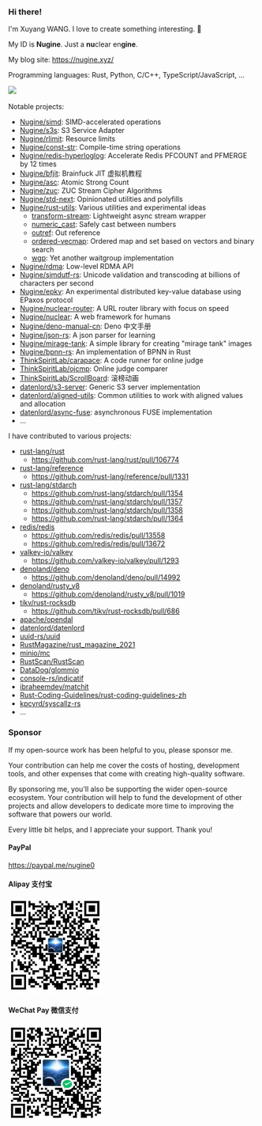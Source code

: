 ### Hi there!

I'm Xuyang WANG. I love to create something interesting. 👋

My ID is **Nugine**. Just a **nu**clear en**gine**. 

My blog site: <https://nugine.xyz/>

Programming languages: Rust, Python, C/C++, TypeScript/JavaScript, ...

<a href="https://github.com/anuraghazra/github-readme-stats"><img src="https://github-readme-stats.vercel.app/api?username=Nugine&show_icons=true"/></a>

Notable projects:

+ [Nugine/simd](https://github.com/Nugine/simd): SIMD-accelerated operations
+ [Nugine/s3s](https://github.com/Nugine/s3s): S3 Service Adapter
+ [Nugine/rlimit](https://github.com/Nugine/rlimit/): Resource limits
+ [Nugine/const-str](https://github.com/Nugine/const-str): Compile-time string operations
+ [Nugine/redis-hyperloglog](https://github.com/Nugine/redis-hyperloglog): Accelerate Redis PFCOUNT and PFMERGE by 12 times
+ [Nugine/bfjit](https://github.com/Nugine/bfjit): Brainfuck JIT 虚拟机教程
+ [Nugine/asc](https://github.com/Nugine/asc): Atomic Strong Count
+ [Nugine/zuc](https://github.com/Nugine/zuc): ZUC Stream Cipher Algorithms
+ [Nugine/std-next](https://github.com/Nugine/std-next): Opinionated utilities and polyfills
+ [Nugine/rust-utils](https://github.com/Nugine/rust-utils): Various utilities and experimental ideas
    + [transform-stream](https://github.com/Nugine/rust-utils/tree/main/crates/transform-stream): Lightweight async stream wrapper
    + [numeric_cast](https://github.com/Nugine/rust-utils/tree/main/crates/numeric_cast): Safely cast between numbers
    + [outref](https://github.com/Nugine/rust-utils/tree/main/crates/outref): Out reference
    + [ordered-vecmap](https://github.com/Nugine/rust-utils/tree/main/crates/ordered-vecmap): Ordered map and set based on vectors and binary search
    + [wgp](https://github.com/Nugine/rust-utils/tree/main/crates/wgp): Yet another waitgroup implementation
+ [Nugine/rdma](https://github.com/Nugine/rdma): Low-level RDMA API
+ [Nugine/simdutf-rs](https://github.com/Nugine/simdutf-rs): Unicode validation and transcoding at billions of characters per second
+ [Nugine/epkv](https://github.com/Nugine/epkv): An experimental distributed key-value database using EPaxos protocol
+ [Nugine/nuclear-router](https://github.com/Nugine/nuclear-router): A URL router library with focus on speed
+ [Nugine/nuclear](https://github.com/Nugine/nuclear): A web framework for humans
+ [Nugine/deno-manual-cn](https://github.com/Nugine/deno-manual-cn): Deno 中文手册
+ [Nugine/json-rs](https://github.com/Nugine/json-rs): A json parser for learning
+ [Nugine/mirage-tank](https://github.com/Nugine/mirage-tank): A simple library for creating "mirage tank" images
+ [Nugine/bpnn-rs](https://github.com/Nugine/bpnn-rs): An implementation of BPNN in Rust
+ [ThinkSpiritLab/carapace](https://github.com/ThinkSpiritLab/carapace): A code runner for online judge
+ [ThinkSpiritLab/ojcmp](https://github.com/ThinkSpiritLab/ojcmp): Online judge comparer
+ [ThinkSpiritLab/ScrollBoard](https://github.com/ThinkSpiritLab/ScrollBoard): 滚榜动画
+ [datenlord/s3-server](https://github.com/datenlord/s3-server): Generic S3 server implementation
+ [datenlord/aligned-utils](https://github.com/datenlord/aligned-utils): Common utilities to work with aligned values and allocation
+ [datenlord/async-fuse](https://github.com/datenlord/async-fuse): asynchronous FUSE implementation
+ ...

I have contributed to various projects:

+ [rust-lang/rust](https://github.com/rust-lang/rust)
  + https://github.com/rust-lang/rust/pull/106774
+ [rust-lang/reference](https://github.com/rust-lang/reference)
  + https://github.com/rust-lang/reference/pull/1331
+ [rust-lang/stdarch](https://github.com/rust-lang/stdarch)
  + https://github.com/rust-lang/stdarch/pull/1354
  + https://github.com/rust-lang/stdarch/pull/1357
  + https://github.com/rust-lang/stdarch/pull/1358
  + https://github.com/rust-lang/stdarch/pull/1364
+ [redis/redis](https://github.com/redis/redis)
  + https://github.com/redis/redis/pull/13558
  + https://github.com/redis/redis/pull/13672
+ [valkey-io/valkey](https://github.com/valkey-io/valkey)
  + https://github.com/valkey-io/valkey/pull/1293
+ [denoland/deno](https://github.com/denoland/deno)
  + https://github.com/denoland/deno/pull/14992
+ [denoland/rusty_v8](https://github.com/denoland/rusty_v8)
  + https://github.com/denoland/rusty_v8/pull/1019
+ [tikv/rust-rocksdb](https://github.com/tikv/rust-rocksdb)
  + https://github.com/tikv/rust-rocksdb/pull/686
+ [apache/opendal](https://github.com/apache/opendal)
+ [datenlord/datenlord](https://github.com/datenlord/datenlord)
+ [uuid-rs/uuid](https://github.com/uuid-rs/uuid)
+ [RustMagazine/rust_magazine_2021](https://github.com/RustMagazine/rust_magazine_2021)
+ [minio/mc](https://github.com/minio/mc)
+ [RustScan/RustScan](https://github.com/RustScan/RustScan)
+ [DataDog/glommio](https://github.com/DataDog/glommio)
+ [console-rs/indicatif](https://github.com/console-rs/indicatif)
+ [ibraheemdev/matchit](https://github.com/ibraheemdev/matchit)
+ [Rust-Coding-Guidelines/rust-coding-guidelines-zh](https://github.com/Rust-Coding-Guidelines/rust-coding-guidelines-zh)
+ [kpcyrd/syscallz-rs](https://github.com/kpcyrd/syscallz-rs)
+ ...

### Sponsor

If my open-source work has been helpful to you, please sponsor me.

Your contribution can help me cover the costs of hosting, development tools, and other expenses that come with creating high-quality software.

By sponsoring me, you'll also be supporting the wider open-source ecosystem. Your contribution will help to fund the development of other projects and allow developers to dedicate more time to improving the software that powers our world.

Every little bit helps, and I appreciate your support. Thank you!

<!-- <a href="https://www.buymeacoffee.com/nugine" target="_blank"><img src="https://cdn.buymeacoffee.com/buttons/v2/default-blue.png" alt="Buy Me A Coffee" style="height: 40px !important;width: 144px !important;" ></a> -->

#### PayPal

<https://paypal.me/nugine0>

#### Alipay 支付宝

![alipay qrcode](./alipay.jpg)

#### WeChat Pay 微信支付

![wechat pay qrcode](./wechat.jpg)

